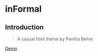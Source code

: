 # inFormal

## Introduction

> A casual html theme by Pavitra Behre

[Demo](https://pavitra14.github.io/informalhtml5/)
